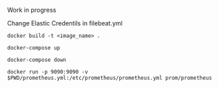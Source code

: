 Work in progress

Change Elastic Credentils in filebeat.yml

``docker build -t <image_name> .``

``docker-compose up``

``docker-compose down``

``docker run -p 9090:9090 -v $PWD/prometheus.yml:/etc/prometheus/prometheus.yml prom/prometheus``